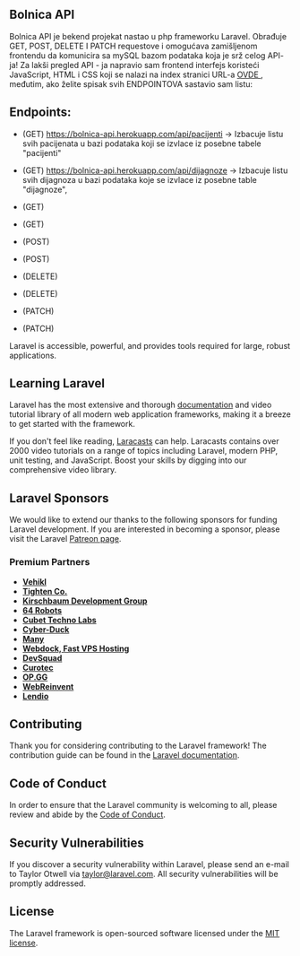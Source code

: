 ## Bolnica API

Bolnica API je bekend projekat nastao u php frameworku Laravel. Obrađuje GET, POST, DELETE I PATCH requestove i omogućava zamišljenom frontendu da komunicira sa
mySQL bazom podataka koja je srž celog API- ja! Za lakši pregled API - ja napravio sam frontend interfejs koristeći JavaScript, HTML i CSS koji se nalazi na index stranici URL-a <a href = "https://bolnica-api.herokuapp.com/"> OVDE </a>, međutim, ako želite spisak svih ENDPOINTOVA sastavio sam listu:

## Endpoints:
- (GET) <a href = "https://bolnica-api.herokuapp.com/api/pacijenti">https://bolnica-api.herokuapp.com/api/pacijenti</a>   -> Izbacuje listu svih pacijenata u bazi podataka koji se izvlace iz posebne tabele "pacijenti"
- (GET) <a href = "https://bolnica-api.herokuapp.com/api/dijagnoze">https://bolnica-api.herokuapp.com/api/dijagnoze</a>   -> Izbacuje listu svih dijagnoza u bazi podataka koje se izvlace iz posebne table "dijagnoze", 
- (GET)
- (GET)


- (POST)
- (POST)

- (DELETE)
- (DELETE)

- (PATCH)
- (PATCH)

Laravel is accessible, powerful, and provides tools required for large, robust applications.

## Learning Laravel

Laravel has the most extensive and thorough [documentation](https://laravel.com/docs) and video tutorial library of all modern web application frameworks, making it a breeze to get started with the framework.

If you don't feel like reading, [Laracasts](https://laracasts.com) can help. Laracasts contains over 2000 video tutorials on a range of topics including Laravel, modern PHP, unit testing, and JavaScript. Boost your skills by digging into our comprehensive video library.

## Laravel Sponsors

We would like to extend our thanks to the following sponsors for funding Laravel development. If you are interested in becoming a sponsor, please visit the Laravel [Patreon page](https://patreon.com/taylorotwell).

### Premium Partners

- **[Vehikl](https://vehikl.com/)**
- **[Tighten Co.](https://tighten.co)**
- **[Kirschbaum Development Group](https://kirschbaumdevelopment.com)**
- **[64 Robots](https://64robots.com)**
- **[Cubet Techno Labs](https://cubettech.com)**
- **[Cyber-Duck](https://cyber-duck.co.uk)**
- **[Many](https://www.many.co.uk)**
- **[Webdock, Fast VPS Hosting](https://www.webdock.io/en)**
- **[DevSquad](https://devsquad.com)**
- **[Curotec](https://www.curotec.com/services/technologies/laravel/)**
- **[OP.GG](https://op.gg)**
- **[WebReinvent](https://webreinvent.com/?utm_source=laravel&utm_medium=github&utm_campaign=patreon-sponsors)**
- **[Lendio](https://lendio.com)**

## Contributing

Thank you for considering contributing to the Laravel framework! The contribution guide can be found in the [Laravel documentation](https://laravel.com/docs/contributions).

## Code of Conduct

In order to ensure that the Laravel community is welcoming to all, please review and abide by the [Code of Conduct](https://laravel.com/docs/contributions#code-of-conduct).

## Security Vulnerabilities

If you discover a security vulnerability within Laravel, please send an e-mail to Taylor Otwell via [taylor@laravel.com](mailto:taylor@laravel.com). All security vulnerabilities will be promptly addressed.

## License

The Laravel framework is open-sourced software licensed under the [MIT license](https://opensource.org/licenses/MIT).
